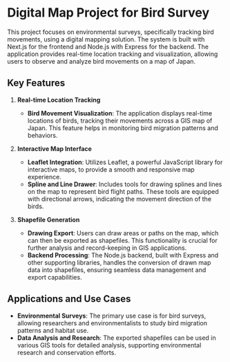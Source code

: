 # Digital Map Project for Bird Survey

This project focuses on environmental surveys, specifically tracking bird movements, using a digital mapping solution. The system is built with Next.js for the frontend and Node.js with Express for the backend. The application provides real-time location tracking and visualization, allowing users to observe and analyze bird movements on a map of Japan.

## Key Features

1. **Real-time Location Tracking**
   - **Bird Movement Visualization**: The application displays real-time locations of birds, tracking their movements across a GIS map of Japan. This feature helps in monitoring bird migration patterns and behaviors.

2. **Interactive Map Interface**
   - **Leaflet Integration**: Utilizes Leaflet, a powerful JavaScript library for interactive maps, to provide a smooth and responsive map experience.
   - **Spline and Line Drawer**: Includes tools for drawing splines and lines on the map to represent bird flight paths. These tools are equipped with directional arrows, indicating the movement direction of the birds.

3. **Shapefile Generation**
   - **Drawing Export**: Users can draw areas or paths on the map, which can then be exported as shapefiles. This functionality is crucial for further analysis and record-keeping in GIS applications.
   - **Backend Processing**: The Node.js backend, built with Express and other supporting libraries, handles the conversion of drawn map data into shapefiles, ensuring seamless data management and export capabilities.

## Applications and Use Cases

- **Environmental Surveys**: The primary use case is for bird surveys, allowing researchers and environmentalists to study bird migration patterns and habitat use.
- **Data Analysis and Research**: The exported shapefiles can be used in various GIS tools for detailed analysis, supporting environmental research and conservation efforts.

